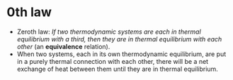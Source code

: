 0th law
=======

* Zeroth law: _If two thermodynamic systems are each in thermal equilibrium with a third, then they are in thermal equilibrium with each other_ (an **equivalence** relation).
* When two systems, each in its own thermodynamic equilibrium, are put in a purely thermal connection with each other, there will be a net exchange of heat between them until they are in thermal equilibrium.

